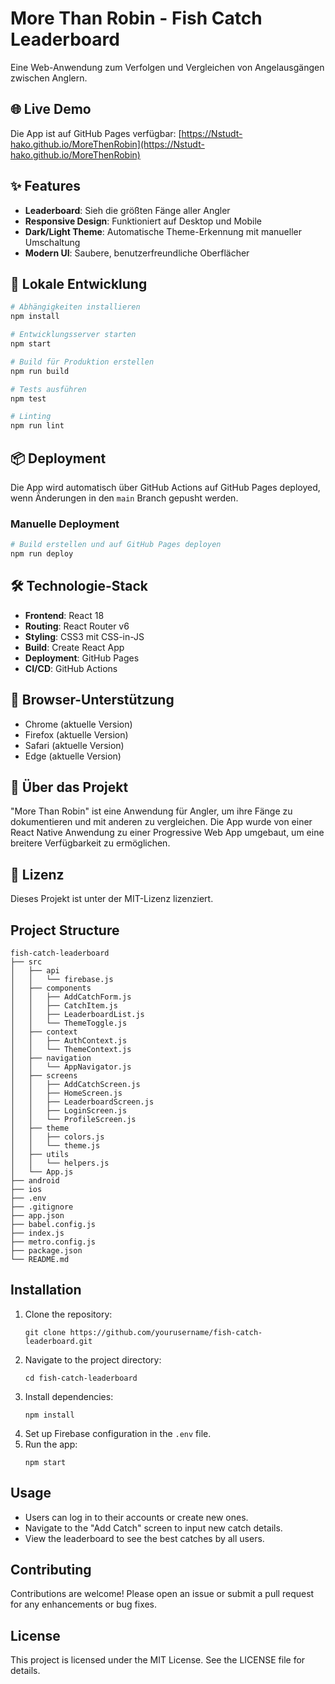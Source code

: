 # More Than Robin - Fish Catch Leaderboard

Eine Web-Anwendung zum Verfolgen und Vergleichen von Angelausgängen zwischen Anglern.

## 🌐 Live Demo

Die App ist auf GitHub Pages verfügbar: [https://Nstudt-hako.github.io/MoreThenRobin](https://Nstudt-hako.github.io/MoreThenRobin)

## ✨ Features

- **Leaderboard**: Sieh die größten Fänge aller Angler
- **Responsive Design**: Funktioniert auf Desktop und Mobile
- **Dark/Light Theme**: Automatische Theme-Erkennung mit manueller Umschaltung
- **Modern UI**: Saubere, benutzerfreundliche Oberflächer

## 🚀 Lokale Entwicklung

```bash
# Abhängigkeiten installieren
npm install

# Entwicklungsserver starten
npm start

# Build für Produktion erstellen
npm run build

# Tests ausführen
npm test

# Linting
npm run lint
```

## 📦 Deployment

Die App wird automatisch über GitHub Actions auf GitHub Pages deployed, wenn Änderungen in den `main` Branch gepusht werden.

### Manuelle Deployment

```bash
# Build erstellen und auf GitHub Pages deployen
npm run deploy
```

## 🛠 Technologie-Stack

- **Frontend**: React 18
- **Routing**: React Router v6
- **Styling**: CSS3 mit CSS-in-JS
- **Build**: Create React App
- **Deployment**: GitHub Pages
- **CI/CD**: GitHub Actions

## 📱 Browser-Unterstützung

- Chrome (aktuelle Version)
- Firefox (aktuelle Version)
- Safari (aktuelle Version)
- Edge (aktuelle Version)

## 🎣 Über das Projekt

"More Than Robin" ist eine Anwendung für Angler, um ihre Fänge zu dokumentieren und mit anderen zu vergleichen. Die App wurde von einer React Native Anwendung zu einer Progressive Web App umgebaut, um eine breitere Verfügbarkeit zu ermöglichen.

## 📄 Lizenz

Dieses Projekt ist unter der MIT-Lizenz lizenziert.

## Project Structure

```
fish-catch-leaderboard
├── src
│   ├── api
│   │   └── firebase.js
│   ├── components
│   │   ├── AddCatchForm.js
│   │   ├── CatchItem.js
│   │   ├── LeaderboardList.js
│   │   └── ThemeToggle.js
│   ├── context
│   │   ├── AuthContext.js
│   │   └── ThemeContext.js
│   ├── navigation
│   │   └── AppNavigator.js
│   ├── screens
│   │   ├── AddCatchScreen.js
│   │   ├── HomeScreen.js
│   │   ├── LeaderboardScreen.js
│   │   ├── LoginScreen.js
│   │   └── ProfileScreen.js
│   ├── theme
│   │   ├── colors.js
│   │   └── theme.js
│   ├── utils
│   │   └── helpers.js
│   └── App.js
├── android
├── ios
├── .env
├── .gitignore
├── app.json
├── babel.config.js
├── index.js
├── metro.config.js
├── package.json
└── README.md
```

## Installation

1. Clone the repository:
   ```
   git clone https://github.com/yourusername/fish-catch-leaderboard.git
   ```
2. Navigate to the project directory:
   ```
   cd fish-catch-leaderboard
   ```
3. Install dependencies:
   ```
   npm install
   ```
4. Set up Firebase configuration in the `.env` file.
5. Run the app:
   ```
   npm start
   ```

## Usage

- Users can log in to their accounts or create new ones.
- Navigate to the "Add Catch" screen to input new catch details.
- View the leaderboard to see the best catches by all users.

## Contributing

Contributions are welcome! Please open an issue or submit a pull request for any enhancements or bug fixes.

## License

This project is licensed under the MIT License. See the LICENSE file for details.